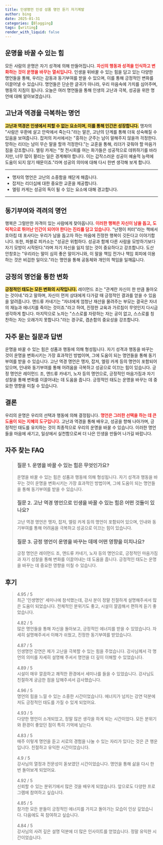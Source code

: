 ```yaml
---
title: 인생명언 인성 성품 명언 듣기 자기계발
author: bing
date: 2025-01-31
categories: [Blogging]
tags: [writing]
render_with_liquid: false
---
```



<h2 id='운명을_바꿀_수_있는_힘'>운명을 바꿀 수 있는 힘</h2>

<p>모든 사람의 운명은 자기 성격에 의해 만들어집니다. <b><span style="color: #ee2323;">자신의 행동과 성격을 인식하고 변화하는 것이 운명을 바꾸는 열쇠입니다.</span></b> 인생을 뒤바꿀 수 있는 힘을 담고 있는 다양한 명언들을 통해, 우리는 감동과 동기부여를 받을 수 있으며, 이를 통해 긍정적인 변화를 이끌어낼 수 있습니다. 명언들은 단순한 글귀가 아니라, 우리 마음속에 가치를 심어주며, 행동의 지침이 됩니다. 오늘은 여러 명언들을 통해 인생의 고난과 극복, 성공을 위한 명언에 대해 알아보겠습니다.</p>

<h2 id='고난과_역경을_극복하는_명언'>고난과 역경을 극복하는 명언</h2>

<p><b><span style="background-color: #ffe066;">고난과 역경은 인생에서 피할 수 없는 요소이며, 이를 통해 인간은 성장합니다.</span></b> 맹자의 "사람은 우환에 살고 안락에서 죽는다."라는 말은, 고난의 단계를 통해 더욱 성숙해질 수 있음을 보여줍니다. 잡저의 저서에서는 "흥하는 군주는 남이 말해주지 않을까 걱정한다. 망하는 리더는 남이 무슨 말을 할까 걱정한다."는 교훈을 통해, 리더가 갖춰야 할 마음가짐을 강조합니다. 엘링 카게는 "첫 전시회를 여는 화가들은 성공적으로 데뷔하기를 바라지만, 너무 많이 팔리는 일은 경계해야 합니다. 이는 갑작스러운 성공이 예술적 능력에 도움이 되지 않기 때문이죠."라며 성공의 의미에 대해 다시 한번 생각해 보게 합니다.</p>

<hr />

<ul>
    <li>맹자의 명언은 고난의 소중함을 깨닫게 해줍니다.</li>
    <li>잡저는 리더십에 대한 중요한 교훈을 제공합니다.</li>
    <li>엘링 카게는 성공의 독이 될 수 있는 요소에 대해 경고합니다.</li>
</ul>

<hr />

<h2 id='동기부여와_격려의_명언'>동기부여와 격려의 명언</h2>

<p>행복은 그럴만한 자격이 있는 사람에게 찾아옵니다. <b><span style="color: #ee2323;">이러한 행복은 자신이 남을 돕고, 도덕적으로 뛰어난 인간이 되어야 한다는 진리를 담고 있습니다.</span></b> "난쟁이 피터"라는 책에서 호아킴 데 포사다는 우리가 남을 돕고자 하는 마음에 진정한 행복이 깃든다고 이야기합니다. 또한, 파블로 피카소는 "성공은 위험하다. 성공과 함께 다른 사람을 모방하기보다 자기 모방이 시작된다."라며 자기 자신을 잃지 않는 것이 중요하다고 강조합니다. 도산 안창호는 "우리라는 말이 심히 좋은 말이거니와, 이 말을 책임 전가나 책임 회피에 이용하는 것은 비겁한 일이오."라는 명언을 통해 공동체와 개인의 책임을 일깨웁니다.</p>

<h2 id='긍정의_명언을_통한_변화'>긍정의 명언을 통한 변화</h2>

<p><b><span style="background-color: #ffe066;">긍정적인 태도는 모든 변화의 시작입니다.</span></b> 레이먼드 조는 "관계란 자신이 한 만큼 돌아오는 것이네."라고 말하며, 자신이 먼저 상대에게 다가갈 때 긍정적인 결과를 얻을 수 있음을 알려줍니다. 앤드류 카네기는 "자녀에게 엄청난 재산을 물려주는 부모는 결국은 자녀의 재능과 에너지를 죽이는 것이죠."라고 하여, 진정한 교육과 가르침이 무엇인지 다시금 생각하게 합니다. 마지막으로 노자는 "스스로를 자랑하는 자는 공이 없고, 스스로를 칭찬하는 자는 오래가지 못합니다."라는 경구로, 겸손함의 중요성을 강조합니다.</p>

<h2 id='자주_묻는_질문과_답변'>자주 묻는 질문과 답변</h2>

<p>운명을 바꿀 수 있는 힘은 성품과 행동에 의해 형성됩니다. 자기 성격과 행동을 바꾸는 것이 운명을 변화시키는 가장 효과적인 방법이며, 그에 도움이 되는 명언들을 통해 동기부여를 받을 수 있습니다. 고난 역경 명언은 맹자, 잡저, 엘링 카게 등의 명언이 포함되어 있으며, 인내와 동기부여를 통해 어려움을 극복하고 성공으로 이끄는 힘이 있습니다. 긍정 명언은 레이먼드 조, 앤드류 카네기, 노자 등의 명언으로, 긍정적인 마음가짐과 자기 성찰을 통해 변화를 이끌어내는 데 도움을 줍니다. 긍정적인 태도는 운명을 바꾸는 데 중요한 영향을 미칠 수 있습니다.</p>

<h2 id='결론'>결론</h2>

<p>우리의 운명은 우리의 선택과 행동에 의해 결정됩니다. <b><span style="color: #ee2323;">명언은 그러한 선택을 하는 데 큰 도움이 되는 지혜의 도구입니다.</span></b> 고난과 역경을 통해 배우고, 성공을 향해 나아가며, 긍정적인 태도를 유지하는 것이 최종적으로 우리의 운명을 바꿀 수 있습니다. 이러한 명언들을 마음에 새기고, 일상에서 실천함으로써 더 나은 인생을 만들어 나가길 바랍니다.</p>


<h2 id='자주_찾는_FAQ'>자주 찾는 FAQ</h2>
<div itemscope="" itemtype="https://schema.org/FAQPage">
<blockquote>
<div itemscope="" itemprop="mainEntity" itemtype="https://schema.org/Question">
<h3 itemprop="name">질문 1. 운명을 바꿀 수 있는 힘은 무엇인가요?</h3>
<div itemscope="" itemprop="acceptedAnswer" itemtype="https://schema.org/Answer">
<span itemprop="text">
<p>운명을 바꿀 수 있는 힘은 성품과 행동에 의해 형성됩니다. 자기 성격과 행동을 바꾸는 것이 운명을 변화시키는 가장 효과적인 방법이며, 그에 도움이 되는 명언들을 통해 동기부여를 받을 수 있습니다.</p>
</span>
</div>
</div>
<div itemscope="" itemprop="mainEntity" itemtype="https://schema.org/Question">
<h3 itemprop="name">질문 2. 고난 역경 명언으로 인생을 바꿀 수 있는 힘은 어떤 것들이 있나요?</h3>
<div itemscope="" itemprop="acceptedAnswer" itemtype="https://schema.org/Answer">
<span itemprop="text">
<p>고난 역경 명언은 맹자, 잡저, 엘링 카게 등의 명언이 포함되어 있으며, 인내와 동기부여를 통해 어려움을 극복하고 성공으로 이끄는 힘이 있습니다.</p>
</span>
</div>
</div>
<div itemscope="" itemprop="mainEntity" itemtype="https://schema.org/Question">
<h3 itemprop="name">질문 3. 긍정 명언이 운명을 바꾸는 데에 어떤 영향을 미치나요?</h3>
<div itemscope="" itemprop="acceptedAnswer" itemtype="https://schema.org/Answer">
<span itemprop="text">
<p>긍정 명언은 레이먼드 조, 앤드류 카네기, 노자 등의 명언으로, 긍정적인 마음가짐과 자기 성찰을 통해 변화를 이끌어내는 데 도움을 줍니다. 긍정적인 태도는 운명을 바꾸는 데 중요한 영향을 미칠 수 있습니다.</p>
</span>
</div>
</div>
</blockquote>
</div>
<h2 id='후기'>후기</h2>
<div itemscope itemtype="https://schema.org/Product">
  <blockquote>
  <div itemprop="review" itemscope itemtype="https://schema.org/Review">
      <div itemprop="reviewRating" itemscope itemtype="https://schema.org/Rating"> <span itemprop="ratingValue">4.95</span> / <span itemprop="bestRating">5</span> </div>
      <span itemprop="reviewBody">최근 '인생명언' 세미나에 참석했는데, 강사 분이 정말 친절하게 설명해주셔서 많은 도움이 되었습니다. 전체적인 분위기도 좋고, 시설이 깔끔해서 편하게 듣기 좋았습니다.</span>
  </div>
  <br>
  <div itemprop="review" itemscope itemtype="https://schema.org/Review">
      <div itemprop="reviewRating" itemscope itemtype="https://schema.org/Rating"> <span itemprop="ratingValue">4.82</span> / <span itemprop="bestRating">5</span> </div>
      <span itemprop="reviewBody">많은 명언들을 통해 자신을 돌아보고, 긍정적인 에너지를 받을 수 있었습니다. 자세히 설명해주셔서 이해가 쉬웠고, 진정한 동기부여를 받았습니다.</span>
  </div>
  <br>
  <div itemprop="review" itemscope itemtype="https://schema.org/Review">
      <div itemprop="reviewRating" itemscope itemtype="https://schema.org/Rating"> <span itemprop="ratingValue">4.87</span> / <span itemprop="bestRating">5</span> </div>
      <span itemprop="reviewBody">인생명언 강연은 제가 고난을 극복할 수 있는 힘을 주었습니다. 강사님께서 각 명언의 의미를 자세히 설명해 주셔서 명언을 더 깊이 이해할 수 있었습니다.</span>
  </div>
  <br>
  <div itemprop="review" itemscope itemtype="https://schema.org/Review">
      <div itemprop="reviewRating" itemscope itemtype="https://schema.org/Rating"> <span itemprop="ratingValue">4.89</span> / <span itemprop="bestRating">5</span> </div>
      <span itemprop="reviewBody">시설이 매우 깔끔하고 쾌적한 환경에서 세미나를 들을 수 있었습니다. 강사님도 친절하게 궁금한 점을 답해주셔서 감사했습니다.</span>
  </div>
  <br>
  <div itemprop="review" itemscope itemtype="https://schema.org/Review">
      <div itemprop="reviewRating" itemscope itemtype="https://schema.org/Rating"> <span itemprop="ratingValue">4.96</span> / <span itemprop="bestRating">5</span> </div>
      <span itemprop="reviewBody">명언의 힘을 느낄 수 있는 소중한 시간이었습니다. 에너지가 넘치는 강연 덕분에 저도 긍정적인 태도를 가질 수 있게 되었어요.</span>
  </div>
  <br>
  <div itemprop="review" itemscope itemtype="https://schema.org/Review">
      <div itemprop="reviewRating" itemscope itemtype="https://schema.org/Rating"> <span itemprop="ratingValue">4.93</span> / <span itemprop="bestRating">5</span> </div>
      <span itemprop="reviewBody">다양한 명언이 소개되었고, 정말 많은 생각을 하게 되는 시간이었다. 모든 분위기와 환경이 좋았던 점이 특히 기억에 남는다.</span>
  </div>
  <br>
  <div itemprop="review" itemscope itemtype="https://schema.org/Review">
      <div itemprop="reviewRating" itemscope itemtype="https://schema.org/Rating"> <span itemprop="ratingValue">4.83</span> / <span itemprop="bestRating">5</span> </div>
      <span itemprop="reviewBody">매주 이렇게 명언을 듣고 서로의 경험을 나눌 수 있는 자리가 있다는 것은 큰 행운입니다. 친절하고 유익한 시간이었습니다.</span>
  </div>
  <br>
  <div itemprop="review" itemscope itemtype="https://schema.org/Review">
      <div itemprop="reviewRating" itemscope itemtype="https://schema.org/Rating"> <span itemprop="ratingValue">4.9</span> / <span itemprop="bestRating">5</span> </div>
      <span itemprop="reviewBody">강사님의 열정과 전문성이 돋보였던 시간이었습니다. 명언을 통해 삶을 다시 한 번 돌아보게 되었어요.</span>
  </div>
  <br>
  <div itemprop="review" itemscope itemtype="https://schema.org/Review">
      <div itemprop="reviewRating" itemscope itemtype="https://schema.org/Rating"> <span itemprop="ratingValue">4.92</span> / <span itemprop="bestRating">5</span> </div>
      <span itemprop="reviewBody">신뢰할 수 있는 분위기에서 많은 것을 배우게 되었습니다. 앞으로도 다양한 프로그램에 참여하고 싶습니다.</span>
  </div>
  <br>
  <div itemprop="review" itemscope itemtype="https://schema.org/Review">
      <div itemprop="reviewRating" itemscope itemtype="https://schema.org/Rating"> <span itemprop="ratingValue">4.85</span> / <span itemprop="bestRating">5</span> </div>
      <span itemprop="reviewBody">참가한 모든 분들이 긍정적인 에너지를 가지고 돌아가는 모습이 인상 깊었습니다. 다음에도 꼭 참여하고 싶습니다.</span>
  </div>
  <br>
  <div itemprop="review" itemscope itemtype="https://schema.org/Review">
      <div itemprop="reviewRating" itemscope itemtype="https://schema.org/Rating"> <span itemprop="ratingValue">4.84</span> / <span itemprop="bestRating">5</span> </div>
      <span itemprop="reviewBody">강사님의 사려 깊은 설명 덕분에 더 많은 인사이트를 얻었습니다. 정말 유익한 시간이었습니다.</span>
  </div>
  </blockquote>
</div>
